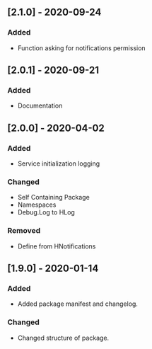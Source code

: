 ## [2.1.0] - 2020-09-24
### Added
- Function asking for notifications permission


## [2.0.1] - 2020-09-21
### Added
- Documentation


## [2.0.0] - 2020-04-02
### Added
- Service initialization logging

### Changed
- Self Containing Package
- Namespaces
- Debug.Log to HLog

### Removed
- Define from HNotifications


## [1.9.0] - 2020-01-14
### Added
- Added package manifest and changelog.

### Changed
- Changed structure of package.
